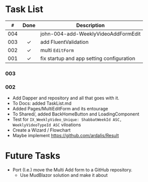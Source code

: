 ﻿# Task List

 `#`  | Done | Description 
 ----- | :-: | ----------- 
 004   |     | john-004-add-WeeklyVideoAddFormEdit
 003   | ✓  | add FluentValidation
 002   | ✓  | multi `EditForm`
 001   | ✓  | fix startup and app setting configuration

 
  
### 003

### 002
- Add Dapper and repository and all that goes with it.
- To Docs: added TaskList.md
- Added Pages/MultiEditForm and its entourage
- To Shared/, added BackHomeButton and LoadingComponent
- Test for `IX_WeeklyVideo_Unique: ShabbatWeekId ASC,	WeeklyVideoTypeId ASC` viloations
- Create a Wizard / Flowchart
- Maybe implement https://github.com/ardalis/Result

# Future Tasks
- Port (I.e.) move the Multi Add form to a GitHub repository. 
  - Use MudBlazor solution and make it about



